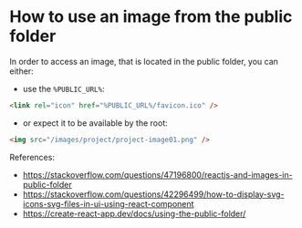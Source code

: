 # How to use an image from the public folder

In order to access an image, that is located in the public folder, you can either:

* use the `%PUBLIC_URL%`:

```html
<link rel="icon" href="%PUBLIC_URL%/favicon.ico" />
```

* or expect it to be available by the root:

```html
<img src="/images/project/project-image01.png" />
```

References:
* https://stackoverflow.com/questions/47196800/reactjs-and-images-in-public-folder
* https://stackoverflow.com/questions/42296499/how-to-display-svg-icons-svg-files-in-ui-using-react-component
* https://create-react-app.dev/docs/using-the-public-folder/